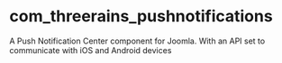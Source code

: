 com_threerains_pushnotifications
======================================

A Push Notification Center component for Joomla. With an API set to communicate with iOS and Android devices
